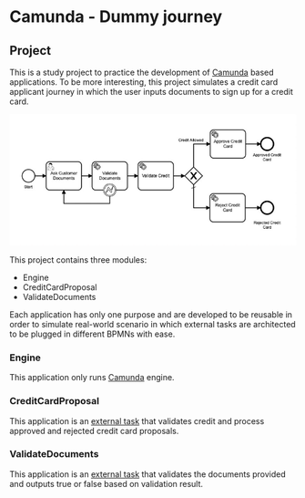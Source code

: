 # Camunda - Dummy journey

## Project
This is a study project to practice the development of [Camunda](https://docs.camunda.org/manual/latest/) based applications.
To be more interesting, this project simulates a credit card applicant journey in which the user inputs documents to sign up for a credit card.

![](.docs/credit_card_bpm.jpeg)

This project contains three modules:
- Engine
- CreditCardProposal
- ValidateDocuments

Each application has only one purpose and are developed to be reusable in order to simulate real-world scenario
in which external tasks are architected to be plugged in different BPMNs with ease.

### Engine
This application only runs [Camunda](https://docs.camunda.org/manual/latest/) engine.

### CreditCardProposal
This application is an [external task](https://docs.camunda.org/manual/latest/user-guide/process-engine/external-tasks/) that validates credit and process approved and rejected credit card proposals.

### ValidateDocuments
This application is an [external task](https://docs.camunda.org/manual/latest/user-guide/process-engine/external-tasks/) that validates the documents provided and outputs true or false based on validation result.
